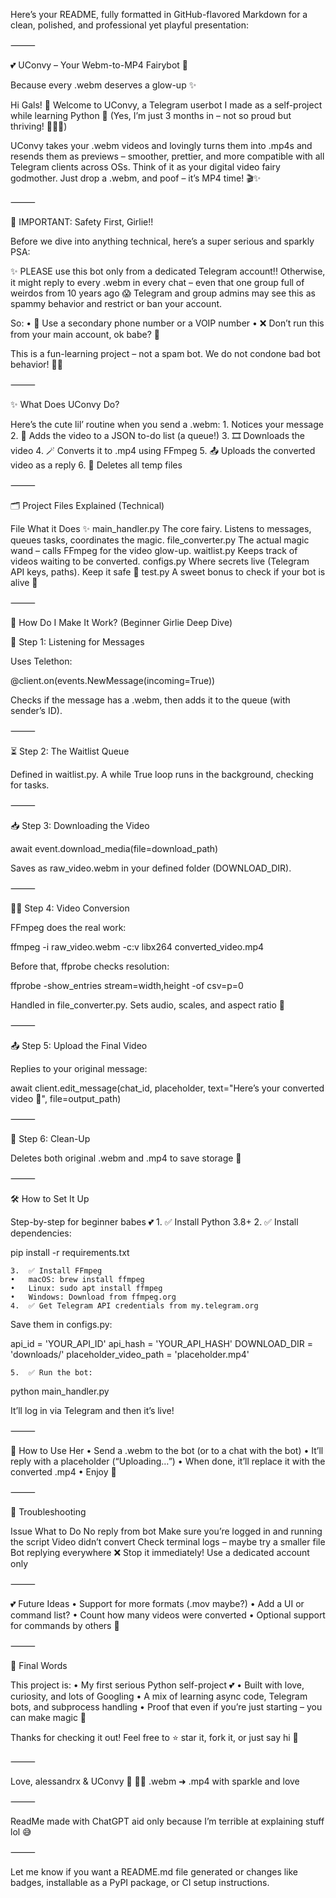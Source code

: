 Here’s your README, fully formatted in GitHub-flavored Markdown for a clean, polished, and professional yet playful presentation:

⸻

💕 UConvy – Your Webm-to-MP4 Fairybot 🎀

Because every .webm deserves a glow-up ✨

Hi Gals! 💌 Welcome to UConvy, a Telegram userbot I made as a self-project while learning Python 🐍
(Yes, I’m just 3 months in – not so proud but thriving! 👩‍💻🌸)

UConvy takes your .webm videos and lovingly turns them into .mp4s and resends them as previews – smoother, prettier, and more compatible with all Telegram clients across OSs.
Think of it as your digital video fairy godmother. Just drop a .webm, and poof – it’s MP4 time! 🎬✨

⸻

🎀 IMPORTANT: Safety First, Girlie!!

Before we dive into anything technical, here’s a super serious and sparkly PSA:

✨ PLEASE use this bot only from a dedicated Telegram account!!
Otherwise, it might reply to every .webm in every chat – even that one group full of weirdos from 10 years ago 😱
Telegram and group admins may see this as spammy behavior and restrict or ban your account.

So:
	•	📱 Use a secondary phone number or a VOIP number
	•	❌ Don’t run this from your main account, ok babe? 💋

This is a fun-learning project – not a spam bot. We do not condone bad bot behavior! 🙅‍♀️

⸻

✨ What Does UConvy Do?

Here’s the cute lil’ routine when you send a .webm:
	1.	Notices your message
	2.	📝 Adds the video to a JSON to-do list (a queue!)
	3.	🎞️ Downloads the video
	4.	🪄 Converts it to .mp4 using FFmpeg
	5.	📤 Uploads the converted video as a reply
	6.	🧹 Deletes all temp files

⸻

🗂 Project Files Explained (Technical)

File	What it Does ✨
main_handler.py	The core fairy. Listens to messages, queues tasks, coordinates the magic.
file_converter.py	The actual magic wand – calls FFmpeg for the video glow-up.
waitlist.py	Keeps track of videos waiting to be converted.
configs.py	Where secrets live (Telegram API keys, paths). Keep it safe 🔐
test.py	A sweet bonus to check if your bot is alive 💬


⸻

💖 How Do I Make It Work? (Beginner Girlie Deep Dive)

💌 Step 1: Listening for Messages

Uses Telethon:

@client.on(events.NewMessage(incoming=True))

Checks if the message has a .webm, then adds it to the queue (with sender’s ID).

⸻

⏳ Step 2: The Waitlist Queue

Defined in waitlist.py.
A while True loop runs in the background, checking for tasks.

⸻

📥 Step 3: Downloading the Video

await event.download_media(file=download_path)

Saves as raw_video.webm in your defined folder (DOWNLOAD_DIR).

⸻

🧙‍♀️ Step 4: Video Conversion

FFmpeg does the real work:

ffmpeg -i raw_video.webm -c:v libx264 converted_video.mp4

Before that, ffprobe checks resolution:

ffprobe -show_entries stream=width,height -of csv=p=0

Handled in file_converter.py. Sets audio, scales, and aspect ratio 💖

⸻

📤 Step 5: Upload the Final Video

Replies to your original message:

await client.edit_message(chat_id, placeholder, text="Here’s your converted video 🎥", file=output_path)


⸻

🧼 Step 6: Clean-Up

Deletes both original .webm and .mp4 to save storage 🌸

⸻

🛠 How to Set It Up

Step-by-step for beginner babes 💕
	1.	✅ Install Python 3.8+
	2.	✅ Install dependencies:

pip install -r requirements.txt

	3.	✅ Install FFmpeg
	•	macOS: brew install ffmpeg
	•	Linux: sudo apt install ffmpeg
	•	Windows: Download from ffmpeg.org
	4.	✅ Get Telegram API credentials from my.telegram.org
Save them in configs.py:

api_id = 'YOUR_API_ID'
api_hash = 'YOUR_API_HASH'
DOWNLOAD_DIR = 'downloads/'
placeholder_video_path = 'placeholder.mp4'

	5.	✅ Run the bot:

python main_handler.py

It’ll log in via Telegram and then it’s live!

⸻

💬 How to Use Her
	•	Send a .webm to the bot (or to a chat with the bot)
	•	It’ll reply with a placeholder (“Uploading…”)
	•	When done, it’ll replace it with the converted .mp4
	•	Enjoy 🎀

⸻

🧸 Troubleshooting

Issue	What to Do
No reply from bot	Make sure you’re logged in and running the script
Video didn’t convert	Check terminal logs – maybe try a smaller file
Bot replying everywhere	❌ Stop it immediately! Use a dedicated account only


⸻

💕 Future Ideas
	•	Support for more formats (.mov maybe?)
	•	Add a UI or command list?
	•	Count how many videos were converted
	•	Optional support for commands by others 👀

⸻

🎀 Final Words

This project is:
	•	My first serious Python self-project 💕
	•	Built with love, curiosity, and lots of Googling
	•	A mix of learning async code, Telegram bots, and subprocess handling
	•	Proof that even if you’re just starting – you can make magic 🌟

Thanks for checking it out!
Feel free to ⭐ star it, fork it, or just say hi 💌

⸻

Love,
alessandrx & UConvy 🌸
🧚‍♀️ .webm ➜ .mp4 with sparkle and love

⸻

ReadMe made with ChatGPT aid only because I’m terrible at explaining stuff lol 😅

⸻

Let me know if you want a README.md file generated or changes like badges, installable as a PyPI package, or CI setup instructions.